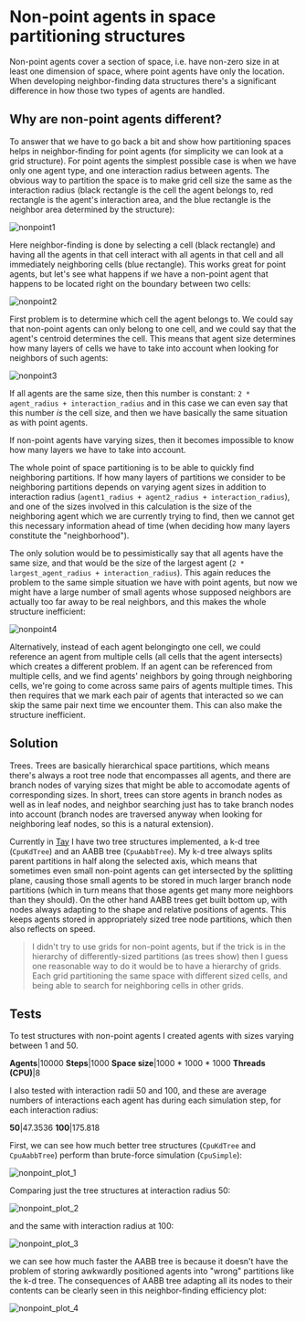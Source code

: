 # Non-point agents in space partitioning structures

Non-point agents cover a section of space, i.e. have non-zero size in at least one dimension of space, where point agents have only the location. When developing neighbor-finding data structures there's a significant difference in how those two types of agents are handled.

## Why are non-point agents different?

To answer that we have to go back a bit and show how partitioning spaces helps in neighbor-finding for point agents (for simplicity we can look at a grid structure). For point agents the simplest possible case is when we have only one agent type, and one interaction radius between agents. The obvious way to partition the space is to make grid cell size the same as the interaction radius (black rectangle is the cell the agent belongs to, red rectangle is the agent's interaction area, and the blue rectangle is the neighbor area determined by the structure):

![nonpoint1](/nonpoint1.png)

Here neighbor-finding is done by selecting a cell (black rectangle) and having all the agents in that cell interact with all agents in that cell and all immediately neighboring cells (blue rectangle). This works great for point agents, but let's see what happens if we have a non-point agent that happens to be located right on the boundary between two cells:

![nonpoint2](/nonpoint2.png)

First problem is to determine which cell the agent belongs to. We could say that non-point agents can only belong to one cell, and we could say that the agent's centroid determines the cell. This means that agent size determines how many layers of cells we have to take into account when looking for neighbors of such agents:

![nonpoint3](/nonpoint3.png)

If all agents are the same size, then this number is constant: `2 * agent_radius + interaction_radius` and in this case we can even say that this number *is* the cell size, and then we have basically the same situation as with point agents.

If non-point agents have varying sizes, then it becomes impossible to know how many layers we have to take into account.

The whole point of space partitioning is to be able to quickly find neighboring partitions. If how many layers of partitions we consider to be neighboring partitions depends on varying agent sizes in addition to interaction radius (`agent1_radius + agent2_radius + interaction_radius`), and one of the sizes involved in this calculation is the size of the neighboring agent which we are currently trying to find, then we cannot get this necessary information ahead of time (when deciding how many layers constitute the "neighborhood").

The only solution would be to pessimistically say that all agents have the same size, and that would be the size of the largest agent (`2 * largest_agent_radius + interaction_radius`). This again reduces the problem to the same simple situation we have with point agents, but now we might have a large number of small agents whose supposed neighbors are actually too far away to be real neighbors, and this makes the whole structure inefficient:

![nonpoint4](/nonpoint4.png)

Alternatively, instead of each agent belongingto one cell, we could reference an agent from multiple cells (all cells that the agent intersects) which creates a different problem. If an agent can be referenced from multiple cells, and we find agents' neighbors by going through neighboring cells, we're going to come across same pairs of agents multiple times. This then requires that we mark each pair of agents that interacted so we can skip the same pair next time we encounter them. This can also make the structure inefficient.

## Solution

Trees. Trees are basically hierarchical space partitions, which means there's always a root tree node that encompasses all agents, and there are branch nodes of varying sizes that might be able to accomodate agents of corresponding sizes. In short, trees can store agents in branch nodes as well as in leaf nodes, and neighbor searching just has to take branch nodes into account (branch nodes are traversed anyway when looking for neighboring leaf nodes, so this is a natural extension).

Currently in [Tay](https://github.com/bcace/tay) I have two tree structures implemented, a k-d tree (`CpuKdTree`) and an AABB tree (`CpuAabbTree`). My k-d tree always splits parent partitions in half along the selected axis, which means that sometimes even small non-point agents can get intersected by the splitting plane, causing those small agents to be stored in much larger branch node partitions (which in turn means that those agents get many more neighbors than they should). On the other hand AABB trees get built bottom up, with nodes always adapting to the shape and relative positions of agents. This keeps agents stored in appropriately sized tree node partitions, which then also reflects on speed.

> I didn't try to use grids for non-point agents, but if the trick is in the hierarchy of differently-sized partitions (as trees show) then I guess one reasonable way to do it would be to have a hierarchy of grids. Each grid partitioning the same space with different sized cells, and being able to search for neighboring cells in other grids.

## Tests

To test structures with non-point agents I created agents with sizes varying between 1 and 50.

**Agents**|10000
**Steps**|1000
**Space size**|1000 * 1000 * 1000
**Threads (CPU)**|8

I also tested with interaction radii 50 and 100, and these are average numbers of interactions each agent has during each simulation step, for each interaction radius:

**50**|47.3536
**100**|175.818

First, we can see how much better tree structures (`CpuKdTree` and `CpuAabbTree`) perform than brute-force simulation (`CpuSimple`):

![nonpoint_plot_1](/nonpoint_plot_1.png)

Comparing just the tree structures at interaction radius 50:

![nonpoint_plot_2](/nonpoint_plot_2.png)

and the same with interaction radius at 100:

![nonpoint_plot_3](/nonpoint_plot_3.png)

we can see how much faster the AABB tree is because it doesn't have the problem of storing awkwardly positioned agents into "wrong" partitions like the k-d tree. The consequences of AABB tree adapting all its nodes to their contents can be clearly seen in this neighbor-finding efficiency plot:

![nonpoint_plot_4](/nonpoint_plot_4.png)
